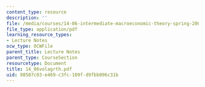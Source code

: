 ```yaml
---
content_type: resource
description: ''
file: /media/courses/14-06-intermediate-macroeconomic-theory-spring-2004/98507c03e469c3fc109fd9fbb096c31b_14_06volagrth.pdf
file_type: application/pdf
learning_resource_types:
- Lecture Notes
ocw_type: OCWFile
parent_title: Lecture Notes
parent_type: CourseSection
resourcetype: Document
title: 14_06volagrth.pdf
uid: 98507c03-e469-c3fc-109f-d9fbb096c31b
---
```

